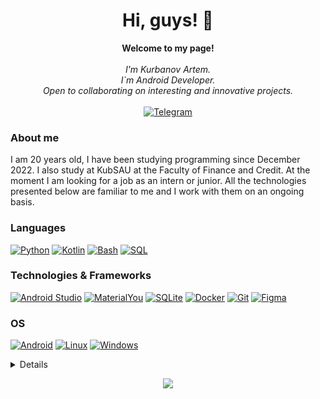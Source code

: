 <h1 align="center">Hi, guys! 👋</h1>

<p align="center">
    <b>Welcome to my page!</b><br><br>
    <i>
        I'm Kurbanov Artem.<br>
        I`m Android Developer.<br>
        Open to collaborating on interesting and innovative projects.<br>
    </i><br>
    <a href='https://t.me/Kurbanov_artem'>
        <img src='https://img.shields.io/badge/Telegram-blue?style=flat-square&logo=telegram' alt='Telegram'>
    </a>
    <!--<a href="https://www.linkedin.com/in/wervlad">
        <img src="https://img.shields.io/badge/LinkedIn-blue?style=flat-square&logo=linkedin" alt="LinkedIn">
    </a>-->
<!--     <a href="https://leetcode.com/JLidero">
        <img src="https://img.shields.io/badge/LeetCode-blue?style=flat-square&logo=LeetCode" alt="LeetCode">
    </a> -->
</p>

<div>
    <h3>About me</h3>
    <p>I am 20 years old, I have been studying programming since December 2022. I also study at KubSAU at the Faculty of Finance and Credit.
            At the moment I am looking for a job as an intern or junior. All the technologies presented below are familiar to me and I work with them on an ongoing basis.
    </p>
</div>

### Languages
[![Python](https://img.shields.io/badge/python-black?style=for-the-badge&logo=python)](https://github.com/uspesh)
[![Kotlin](https://img.shields.io/badge/Kotlin-black?&style=for-the-badge&logo=kotlin)](https://github.com/uspesh)
[![Bash](https://img.shields.io/badge/bash-black?style=for-the-badge&logo=gnu-bash&logoColor=white)](https://github.com/uspesh)
[![SQL](https://img.shields.io/badge/sql-black?style=for-the-badge&logo=mysql)](https://github.com/uspesh)

### Technologies & Frameworks
<!--[![Django](https://img.shields.io/badge/django-black?style=for-the-badge&logo=django)](https://github.com/uspesh)
[![FastAPI](https://img.shields.io/badge/fastapi-black?style=for-the-badge&logo=fastapi)](https://github.com/uspesh)
[![SQLAlchemy](https://img.shields.io/badge/sqlalchemy-black?style=for-the-badge&logo=sqlalchemy)](https://github.com/uspesh)-->
[![Android Studio](https://img.shields.io/badge/Android_Studio-black?style=for-the-badge&logo=android-studio&logoColor=white)](https://github.com/uspesh)
[![MaterialYou](https://img.shields.io/badge/Material--UI-black?style=for-the-badge&logo=material-ui&logoColor=white)](https://github.com/uspesh)
[![SQLite](https://img.shields.io/badge/SQLite-black?style=for-the-badge&logo=sqlite&logoColor=white)](https://github.com/uspesh)
[![Docker](https://img.shields.io/badge/docker-black?style=for-the-badge&logo=docker)](https://github.com/uspesh)
[![Git](https://img.shields.io/badge/git-black?style=for-the-badge&logo=git)](https://github.com/uspesh)
[![Figma](https://img.shields.io/badge/Figma-black?style=for-the-badge&logo=figma&logoColor=white)](https://github.com/uspesh)

### OS
[![Android](https://img.shields.io/badge/Android-black?style=for-the-badge&logo=android&logoColor=white)](https://github.com/uspesh)
[![Linux](https://img.shields.io/badge/linux-black?style=for-the-badge&logo=Linux)](https://github.com/uspesh)
[![Windows](https://img.shields.io/badge/Windows-black?style=for-the-badge&logo=Windows)](https://github.com/uspesh)

<details>
<p align="center">
  <a href="https://github.com/uspesh">
    <img src="http://github-profile-summary-cards.vercel.app/api/cards/profile-details?username=uspesh&theme=transparent" />
  </a>
  <a href="https://github.com/uspesh">
    <img src="https://github-readme-streak-stats.herokuapp.com/?user=uspesh&hide_border=true&card_width=338&theme=transparent" />
  </a>
  <a href="https://github.com/uspesh">
    <img src="http://github-profile-summary-cards.vercel.app/api/cards/stats?username=uspesh&theme=transparent" />
  </a>
</p>
</details>

<p align="center">
  <a href="https://github.com/uspesh">
    <img src="https://komarev.com/ghpvc/?username=uspesh&color=blue&style=flat)" />
  </a>
</p>
